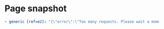 # Page snapshot

```yaml
- generic [ref=e2]: "{\"error\":\"Too many requests. Please wait a moment and try again.\",\"retryAfter\":18}"
```